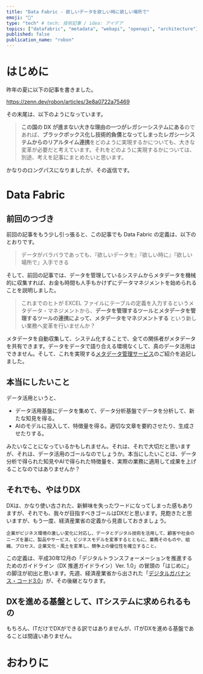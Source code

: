 ```yaml
---
title: "Data Fabric - 欲しいデータを欲しい時に欲しい場所で"
emoji: "🧵"
type: "tech" # tech: 技術記事 / idea: アイデア
topics: ["datafabric", "metadata", "webapi", "openapi", "architecture"]
published: false
publication_name: "robon"
---
```


# はじめに

昨年の夏に以下の記事を書きました。

https://zenn.dev/robon/articles/3e8a0722a75469

その末尾は、以下のようになっています。
> **この国の DX が進まない大きな理由の一つがレガシーシステムにある**のであれば、**ブラックボックス化し技術的負債となってしまったレガシーシステムからのリアルタイム連携**をどのように実現するかについても、大きな変革が必要だと考えています。それをどのように実現するかについては、別途、考えを記事にまとめたいと思います。

かなりのロングパスになりましたが、その返信です。

# Data Fabric
## 前回のつづき

前回の記事をもう少し引っ張ると、この記事でも Data Fabric の定義は、以下のとおりです。


> データがバラバラであっても、『欲しいデータを』『欲しい時に』『欲しい場所で』入手できる


そして、前回の記事では、データを管理しているシステムからメタデータを機械的に収集すれば、お金も時間も人手もかけずにデータマネジメントを始められることを説明しました。

> これまでのヒトが EXCEL ファイルにテーブルの定義を入力するというメタデータ・マネジメントから、**データを管理するツールとメタデータを管理するツールの連携によって、メタデータをマネジメントする** という新しい業務へ変革を行いませんか？

メタデータを自動収集して、システム化することで、全ての関係者がメタデータを共有できます。データをデータで語り合える環境なくして、真のデータ活用はできません。そして、これを実現する[メタデータ管理サービス](https://services.robon.co.jp/mashu)のご紹介を追記しました。

## 本当にしたいこと

データ活用というと、
- データ活用基盤にデータを集めて、データ分析基盤でデータを分析して、新たな知見を得る。
- AIのモデルに投入して、特徴量を得る。適切な文章を要約させたり、生成させたりする。

みたいなことになっているかもしれません。それは、それで大切だと思いますが、それは、データ活用のゴールなのでしょうか。本当にしたいことは、データ分析で得られた知見やAIで得られた特徴量を、実際の業務に適用して成果を上げることなのではありませんか？

## それでも、やはりDX

DXは、かなり使い古された、新鮮味を失ったワードになってしまった感もありますが、それでも、我々が目指すべきゴールはDXだと思います。見飽きたと思いますが、もう一度、経済産業省の定義から見直しておきましょう。

```
企業がビジネス環境の激しい変化に対応し、データとデジタル技術を活用して、顧客や社会のニーズを基に、製品やサービス、ビジネスモデルを変革するとともに、業務そのものや、組織、プロセス、企業文化・風土を変革し、競争上の優位性を確立すること。
```

この定義は、平成30年12月の「デジタルトランスフォーメーションを推進するためのガイドライン（DX 推進ガイドライン）Ver. 1.0」の冒頭の「はじめに」の脚注が初出と思います。先週、経済産業省から出された「[デジタルガバナンス・コード3.0](https://www.meti.go.jp/policy/it_policy/investment/dgc/dgc3.0.pdf)」が、その後継となります。

## DXを進める基盤として、ITシステムに求められるもの

もちろん、ITだけでDXができる訳ではありませんが、ITがDXを進める基盤であることは間違いありません。



# おわりに
